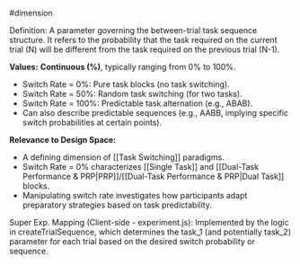 #dimension

Definition: A parameter governing the between-trial task sequence structure. It refers to the probability that the task required on the current trial (N) will be different from the task required on the previous trial (N-1).

**Values:** **Continuous (%)**, typically ranging from 0% to 100%.

- Switch Rate = 0%: Pure task blocks (no task switching).
- Switch Rate = 50%: Random task switching (for two tasks).
- Switch Rate = 100%: Predictable task alternation (e.g., ABAB).
- Can also describe predictable sequences (e.g., AABB, implying specific switch probabilities at certain points).

**Relevance to Design Space:**

- A defining dimension of [[Task Switching]] paradigms.
- Switch Rate = 0% characterizes [[Single Task]] and [[Dual-Task Performance & PRP|PRP]]/[[Dual-Task Performance & PRP|Dual Task]] blocks.
- Manipulating switch rate investigates how participants adapt preparatory strategies based on task predictability.

Super Exp. Mapping (Client-side - experiment.js): Implemented by the logic in createTrialSequence, which determines the task_1 (and potentially task_2) parameter for each trial based on the desired switch probability or sequence.